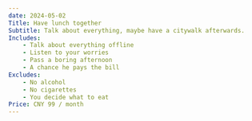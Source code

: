 ```yaml
---
date: 2024-05-02
Title: Have lunch together
Subtitle: Talk about everything, maybe have a citywalk afterwards.
Includes:
    - Talk about everything offline
    - Listen to your worries
    - Pass a boring afternoon
    - A chance he pays the bill
Excludes:
    - No alcohol
    - No cigarettes
    - You decide what to eat
Price: CNY 99 / month
---
```

